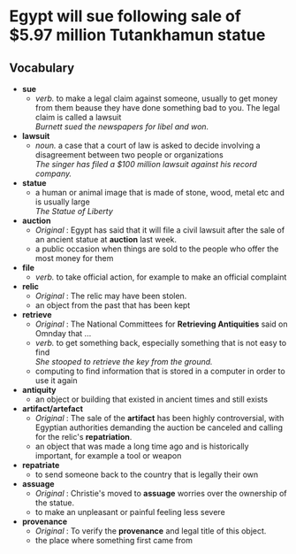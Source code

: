 # Egypt will sue following sale of $5.97 million Tutankhamun statue  
## Vocabulary  
* **sue**  
  * *verb.* to make a legal claim against someone, usually to get money from them beause they have done something bad to you. The legal claim is called a lawsuit  
  *Burnett sued the newspapers for libel and won.*  
* **lawsuit**  
  * *noun.* a case that a court of law is asked to decide involving a disagreement between two people or organizations  
  *The singer has filed a $100  million lawsuit against his record company.*  
* **statue**  
  * a human or animal image that is made of stone, wood, metal etc and is usually large  
  *The Statue of Liberty*  
* **auction**  
  * *Original* : Egypt has said that it will file a civil lawsuit after the sale of an ancient statue at **auction** last week.  
  * a public occasion when things are sold to the people who offer the most money for them  
* **file**  
  * *verb.* to take official action, for example to make an official complaint  
* **relic**  
  * *Original* : The relic may have been stolen.  
  * an object from the past that has been kept  
* **retrieve**  
  * *Original* : The National Committees for **Retrieving Antiquities** said on Omnday that ...  
  * *verb.* to get something back, especially something that is not easy to find  
  *She stooped to retrieve the key from the ground.*  
  * computing to find information that is stored in a computer in order to use it again  
* **antiquity**  
  * an object or building that existed in ancient times and still exists  
* **artifact/artefact**  
  * *Original* : The sale of the **artifact** has been highly controversial, with Egyptian authorities demanding the auction be canceled and calling for the relic's **repatriation**.  
  * an object that was made a long time ago and is historically important, for example a tool or weapon  
* **repatriate**   
  * to send someone back to the country that is legally their own  
* **assuage**  
  * *Original* : Christie's moved to **assuage** worries over the ownership of the statue.  
  * to make an unpleasant or painful feeling less severe  
* **provenance**  
  * *Original* : To verify the **provenance** and legal title of this object.  
  * the place where something first came from  
